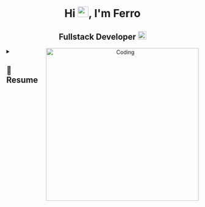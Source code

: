 <h1 align="center">Hi <img src="https://github.com/YourUsername/YourUsername/blob/main/icons/Hi.gif" width="28px"/>, I'm Ferro</h1>
<h2 align="center">
  Fullstack Developer
  <a href="https://[your-portfolio-link]">
    <img src="https://img.shields.io/badge/Portfolio-543DE0?style=for-the-badge&logo=About.me&logoColor=white" alt="Portfolio" style="height:22px;">
  </a>
</h2>
<div align="center"> 
  <img align="right" alt="Coding" width="400" src="https://media2.dev.to/dynamic/image/width=800%2Cheight=%2Cfit=scale-down%2Cgravity=auto%2Cformat=auto/https%3A%2F%2Fmedia1.tenor.com%2Fimages%2F0c34272909ee2a4db5606a014082312b%2Ftenor.gif%3Fitemid%3D15828752">
</div>

<details>
 <summary>
    <h2> 
      💼
    Resume
    </h2>
</summary>
 <details>
  <summary><h4> <img align="center" src="https://github.com/Ferituaku/Ferituaku/blob/main/icons/experience.gif" width="29"/> Experience</h4></summary>
  - **Fullstack Web Developer ** at SIT (Sisterm Informasi Terpadu) | 4 Months
 </details>
  <h3 align="left">Connect with me:</h3>
  <p align="left">
  <a href="your link" target="blank"><img align="center" src="https://cdn.jsdelivr.net/npm/simple-icons@3.0.1/icons/twitter.svg" alt="" height="30" width="40" /></a>
  <a href="your link" target="blank"><img align="center" src="https://cdn.jsdelivr.net/npm/simple-icons@3.0.1/icons/linkedin.svg" alt="" height="30" width="40" /></a>
  <a href="your link" target="blank"><img align="center" src="https://cdn.jsdelivr.net/npm/simple-icons@3.0.1/icons/instagram.svg" alt="" height="30" width="40" /></a>
  <a href="your link" target="blank"><img align="center" src="https://cdn.jsdelivr.net/npm/simple-icons@3.0.1/icons/youtube.svg" alt="" height="30" width="40" /></a>
  </p>
</details>
